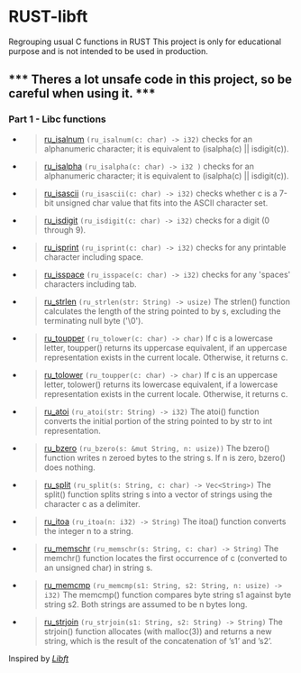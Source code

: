 # RUST-libft
Regrouping usual C functions in RUST
This project is only for educational purpose and is not intended to be used in production.

*** Theres a lot unsafe code in this project, so be careful when using it. ***
---
### Part 1 - Libc functions

* > [ru_isalnum](/ru_isalnum.rs) `(ru_isalnum(c: char) -> i32)` checks for an alphanumeric character; it is equivalent to (isalpha(c) || isdigit(c)).

* > [ru_isalpha](/ru_isalpha.rs) `(ru_isalpha(c: char) -> i32 )` checks  for an alphanumeric character; it is equivalent to (isalpha(c) || isdigit(c)).

* > [ru_isascii](/ru_isascii.rs) `(ru_isascii(c: char) -> i32)` checks whether c is a 7-bit unsigned char value that fits into the ASCII character set.

* > [ru_isdigit](/ru_isdigit.rs) `(ru_isdigit(c: char) -> i32)` checks for a digit (0 through 9).

* > [ru_isprint](/ru_isprint.rs) `(ru_isprint(c: char) -> i32)` checks for any printable character including space.

* > [ru_isspace](/ru_isspace.rs) `(ru_isspace(c: char) -> i32)` checks for any 'spaces' characters including tab.

* > [ru_strlen](/ru_strlen.rs) `(ru_strlen(str: String) -> usize)` The strlen() function calculates the length of the string pointed to by s, excluding the terminating null byte ('\0').

* > [ru_toupper](/ru_toupper.rs) `(ru_tolower(c: char) -> char)` If  c  is a lowercase letter, toupper() returns its uppercase equivalent, if an uppercase representation exists in the current locale.  Otherwise,
       it returns c.

* > [ru_tolower](/ru_tolower.rs) `(ru_toupper(c: char) -> char)` If c is an uppercase letter, tolower() returns its lowercase equivalent, if a lowercase representation exists in the current  locale.   Otherwise,
       it returns c.

* > [ru_atoi](/ru_atoi.rs) `(ru_atoi(str: String) -> i32)` The atoi() function converts the initial portion of the string pointed to by str to int representation.

* > [ru_bzero](/ru_bzero.rs) `(ru_bzero(s: &mut String, n: usize))` The bzero() function writes n zeroed bytes to the string s.  If n is zero, bzero() does nothing.

* > [ru_split](/ru_split.rs) `(ru_split(s: String, c: char) -> Vec<String>)` The split() function splits string s into a vector of strings using the character c as a delimiter.

* > [ru_itoa](/ru_itoa.rs) `(ru_itoa(n: i32) -> String)` The itoa() function converts the integer n to a string.

* > [ru_memschr](/ru_memschr.rs) `(ru_memschr(s: String, c: char) -> String)` The memchr() function locates the first occurrence of c (converted to an unsigned char) in string s.

* > [ru_memcmp](/ru_memcmp.rs) `(ru_memcmp(s1: String, s2: String, n: usize) -> i32)` The memcmp() function compares byte string s1 against byte string s2.  Both strings are assumed to be n bytes long.

* > [ru_strjoin](/ru_strjoin.rs) `(ru_strjoin(s1: String, s2: String) -> String)` The strjoin() function allocates (with malloc(3)) and returns a new string, which is the result of the concatenation of ’s1’ and ’s2’.

Inspired by [<em> Libft </em>](https://github.com/andersonhsporto/ft-libft)
